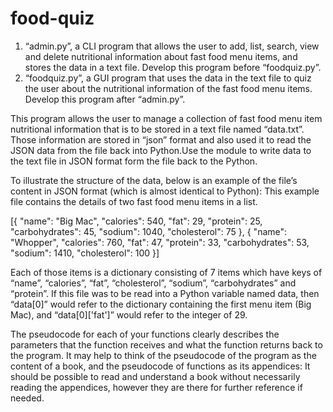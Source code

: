 # food-quiz
1. “admin.py”, a CLI program that allows the user to add, list, search, view and delete
nutritional information about fast food menu items, and stores the data in a text file.
Develop this program before “foodquiz.py”.
2. “foodquiz.py”, a GUI program that uses the data in the text file to quiz the user about the
nutritional information of the fast food menu items. Develop this program after “admin.py”.

This program allows the user to manage a collection of fast food menu item nutritional information
that is to be stored in a text file named “data.txt”. Those information are stored in “json” format and also used it to read the
JSON data from the file back into Python.Use the  module to write data to the text
file in JSON format form the file back to the Python.

To illustrate the structure of the data, below is an example of the file’s content in JSON format
(which is almost identical to Python):
This example file contains the details of two fast food menu items in a list.

[{
 "name": "Big Mac",
 "calories": 540,
 "fat": 29,
 "protein": 25,
 "carbohydrates": 45,
 "sodium": 1040,
 "cholesterol": 75
 },
 {
 "name": "Whopper",
 "calories": 760,
 "fat": 47,
 "protein": 33,
 "carbohydrates": 53,
 "sodium": 1410,
 "cholesterol": 100
 }]
 
Each of those items is a dictionary consisting of 7 items which have keys of “name”, “calories”, “fat”, “cholesterol”, “sodium”,
“carbohydrates” and “protein”. If this file was to be read into a Python variable named data, then “data[0]” would refer to the
dictionary containing the first menu item (Big Mac), and “data[0]['fat']” would refer to the integer of 29.

The pseudocode for each of your functions clearly describes the parameters that the function
receives and what the function returns back to the program.
It may help to think of the pseudocode of the program as the content of a book, and the
pseudocode of functions as its appendices: It should be possible to read and understand a book
without necessarily reading the appendices, however they are there for further reference if needed.

